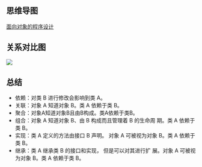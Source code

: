 ## 思维导图

[面向对象的程序设计](obsidian://open?vault=learn-design-pattern&file=docs%2Fxmind%2F%E9%9D%A2%E5%90%91%E5%AF%B9%E8%B1%A1%E7%A8%8B%E5%BA%8F%E8%AE%BE%E8%AE%A1.xmind)

## 关系对比图

![](https://cdn.jsdelivr.net/gh/Merlin218/image-storage/picGo/202208291328562.png)

## 总结

- 依赖：对类 B 进行修改会影响到类 A。
- 关联：对象 A 知道对象 B。类 A 依赖于类 B。
- 聚合：对象A知道对象B且由B构成。类A依赖于类B。
- 组合：对象 A 知道对象 B、由 B 构成而且管理着 B 的生命周 期。类 A 依赖于类 B。
- 实现：类 A 定义的方法由接口 B 声明。 对象 A 可被视为对象 B。类 A 依赖于类 B。
- 继承：类 A 继承类 B 的接口和实现， 但是可以对其进行扩 展。对象 A 可被视为对象 B。类 A 依赖于类 B。